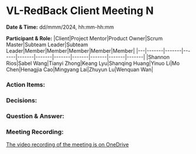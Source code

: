 # VL-RedBack Client Meeting N

**Date & Time:** dd/mmm/2024, hh:mm-hh:mm

**Participant & Role:**
|Client|Project Mentor|Product Owner|Scrum Master|Subteam Leader|Subteam Leader|Member|Member|Member|Member|Member|
|---|-------|-------|-------|-------|-------|-------|-------|-------|-------|-------|
|Shannon Rios|Sabel Wang|Tianyi Zhong|Keang Lyu|Shanqing Huang|Yinuo Li|Mo Chen|Henagjia Cao|Mingyang Lai|Zhuyun Lu|Wenquan Wan|

### Action Items:


### Decisions:


### Question & Answer:

### Meeting Recording:

[The video recording of the meeting is on OneDrive]()
